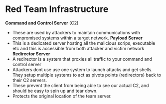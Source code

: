 

# Red Team Infrastructure

**Command and Control Server** (C2)
- These are used by attackers to maintain communications with compromised systems within a target network.
**Payload Server**
- This is a dedicated server hosting all the malicious scrips, executable etc and this is accessible from both attacker and victim network
**Redirector Server**
- A redirector is a system that proxies all traffic to your command and control server
- Attackers dont use use one system to launch attacks and get shells. They setup multiple systems to act as pivots points (redirectors) back to their C2 servers.
- These prevent the client from being able to see our actual C2, and should be easy to spin up and tear down.
- Protects the original location of the team server.
 